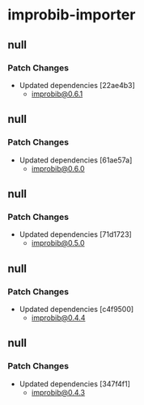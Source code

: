 # improbib-importer

## null

### Patch Changes

- Updated dependencies [22ae4b3]
  - improbib@0.6.1

## null

### Patch Changes

- Updated dependencies [61ae57a]
  - improbib@0.6.0

## null

### Patch Changes

- Updated dependencies [71d1723]
  - improbib@0.5.0

## null

### Patch Changes

- Updated dependencies [c4f9500]
  - improbib@0.4.4

## null

### Patch Changes

- Updated dependencies [347f4f1]
  - improbib@0.4.3
